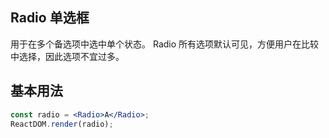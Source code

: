 ## Radio 单选框

用于在多个备选项中选中单个状态。
Radio 所有选项默认可见，方便用户在比较中选择，因此选项不宜过多。

## 基本用法

<!--start-code-->

```jsx
const radio = <Radio>A</Radio>;
ReactDOM.render(radio);
```

<!--end-code-->
